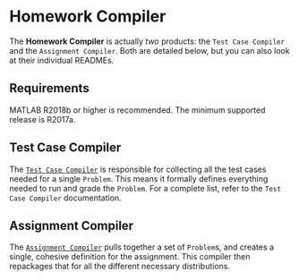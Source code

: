 # Homework Compiler

The **Homework Compiler** is actually _two_ products: the `Test Case Compiler` and the `Assignment Compiler`. Both are detailed below, but you can also look at their individual READMEs.

## Requirements

MATLAB R2018b or higher is recommended. The minimum supported release is R2017a.

## Test Case Compiler

The [`Test Case Compiler`](https://github.gatech.edu/CS1371/homework-compiler/blob/Development/TestCaseCompiler/README.md) is responsible for collecting all the test cases needed for a single `Problem`. This means it formally defines everything needed to run and grade the `Problem`. For a complete list, refer to the `Test Case Compiler` documentation.

## Assignment Compiler

The [`Assignment Compiler`](https://github.gatech.edu/CS1371/homework-compiler/blob/Development/AssignmentCompiler/README.md) pulls together a set of `Problem`s, and creates a single, cohesive definition for the assignment. This compiler then repackages that for all the different necessary distributions.
